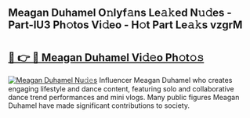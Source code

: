 ## Meagan Duhamel O𝚗lyf𝚊ns Le𝚊𝚔ed N𝚞𝚍es - Part-lU3 Ph𝚘tos Vi𝚍eo - H𝚘t Part Le𝚊𝚔s vzgrM

# <h2><a href="http://hf71fr5.feru.top/?c=Meagan+Duhamel">🔗 👉 🔴 Meagan Duhamel Vi𝚍𝚎o Ph𝚘t𝚘𝚜</a></h2>

[![Meagan Duhamel Nu𝚍𝚎s](https://i.imgur.com/0TWrTi3.gif)](http://hf71fr5.feru.top/?c=Meagan+Duhamel)
Influencer Meagan Duhamel who creates engaging lifestyle and dance content, featuring solo and collaborative dance trend performances and mini vlogs. Many public figures Meagan Duhamel have made significant contributions to society. 
